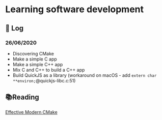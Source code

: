 

# Learning software development

## 🔨 Log

### 26/06/2020
- Discovering CMake
- Make a simple C app
- Make a simple C++ app
- Mix C and C++ to build a C++ app
- Build QuickJS as a library (workaround on macOS - add `extern char **environ;`@quickjs-libc.c:51)




## 📚Reading
[Effective Modern CMake](https://gist.github.com/mbinna/c61dbb39bca0e4fb7d1f73b0d66a4fd1)